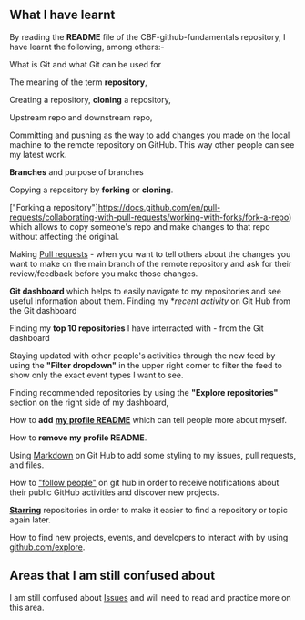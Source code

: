 ## **What I have learnt**

By reading the **README** file of the CBF-github-fundamentals repository, I have learnt the following, among others:-

What is Git and what Git can be used for

The meaning of the term **repository**, 

Creating a repository, **cloning** a repository,

Upstream repo and downstream repo,

Committing and pushing as the way to add changes you made on the local machine to the remote repository on GitHub. This way other people can see my latest work. 

**Branches** and purpose of branches

Copying a repository by **forking** or **cloning**.

["Forking a repository"]https://docs.github.com/en/pull-requests/collaborating-with-pull-requests/working-with-forks/fork-a-repo) which allows to copy someone's repo and make changes to that repo without affecting the original.

Making [Pull requests](https://docs.github.com/en/pull-requests/collaborating-with-pull-requests/proposing-changes-to-your-work-with-pull-requests/creating-a-pull-request) - when you want to tell others about the changes you want to make on the main branch of the remote repository and ask for their review/feedback before you make those changes.

**Git dashboard** which helps to easily navigate to my repositories and see useful information about them.
Finding my **recent activity* on Git Hub from the Git dashboard

Finding my **top 10 repositories** I have interracted with - from the Git dashboard

Staying updated with other people's activities through the new feed by using the  **"Filter dropdown"** in the upper right corner to filter the feed to show only the exact event types I want to see.

Finding recommended repositories by using the **"Explore repositories"** section on the right side of my dashboard,

How to **add** [**my profile README**](https://docs.github.com/en/account-and-profile/setting-up-and-managing-your-github-profile/customizing-your-profile/managing-your-profile-readme#prerequisites) which can tell people more about myself.

How to **remove my profile README**.

Using [Markdown](https://docs.github.com/en/get-started/writing-on-github/getting-started-with-writing-and-formatting-on-github/basic-writing-and-formatting-syntax) on Git Hub to add some styling to my issues, pull requests, and files.

How to ["follow people"](https://docs.github.com/en/get-started/exploring-projects-on-github/following-people) on git hub in order to receive notifications about their public GitHub activities and discover new projects.

[**Starring**](https://docs.github.com/en/get-started/exploring-projects-on-github/saving-repositories-with-stars) repositories in order to make it easier to find a repository or topic again later. 

How to find new projects, events, and developers to interact with by using [github.com/explore](github.com/explore).
 
## **Areas that I am still confused about**

I am still confused about [Issues](https://docs.github.com/en/issues/tracking-your-work-with-issues/about-issues) and will need to read and practice more on this area.
